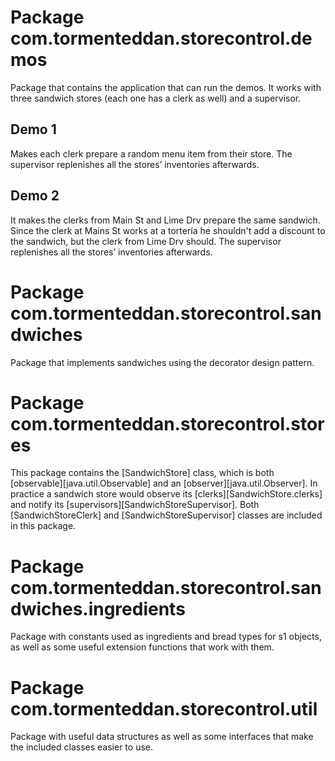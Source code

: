# Package com.tormenteddan.storecontrol.demos

Package that contains the application that can run the demos. It works
with three sandwich stores (each one has a clerk as well) and a
supervisor.

## Demo 1

Makes each clerk prepare a random menu item from their store. The
supervisor replenishes all the stores’ inventories afterwards.

## Demo 2

It makes the clerks from Main St and Lime Drv prepare the same sandwich.
Since the clerk at Mains St works at a tortería he shouldn't add a discount
to the sandwich, but the clerk from Lime Drv should. The supervisor
replenishes all the stores’ inventories afterwards.

# Package com.tormenteddan.storecontrol.sandwiches

Package that implements sandwiches using the decorator design pattern.

# Package com.tormenteddan.storecontrol.stores

This package contains the [SandwichStore] class, which is both
[observable][java.util.Observable] and an
[observer][java.util.Observer]. In practice a sandwich store would
observe its [clerks][SandwichStore.clerks] and notify its
[supervisors][SandwichStoreSupervisor]. Both [SandwichStoreClerk]
and [SandwichStoreSupervisor] classes are included in this package.

# Package com.tormenteddan.storecontrol.sandwiches.ingredients

Package with constants used as ingredients and bread types for s1
objects, as well as some useful extension functions that work with them.

# Package com.tormenteddan.storecontrol.util

Package with useful data structures as well as some interfaces that make
the included classes easier to use.
